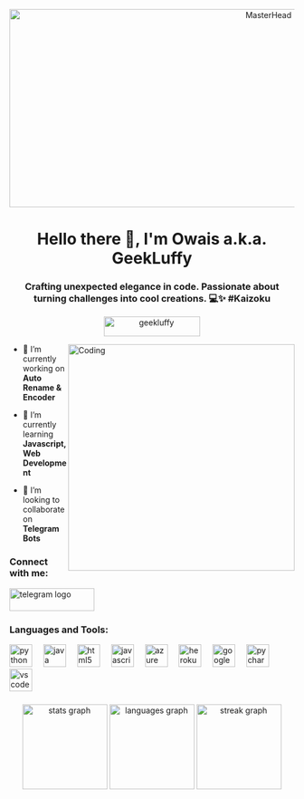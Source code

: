 <p align="center">
  <img src="https://te.legra.ph/file/233853412ffc1d605f1f2.jpg" alt="MasterHead" width="900" height="350">
</p>

<h1 align="center">Hello there 👋, I'm Owais a.k.a. GeekLuffy</h1>
<h3 align="center">Crafting unexpected elegance in code. Passionate about turning challenges into cool creations. 💻✨  #Kaizoku</h3>

<p align="center">
  <img src="https://komarev.com/ghpvc/?username=geekluffy&label=Profile%20views&color=ff69b4&style=flat-square" alt="geekluffy" style="width: 170px; height: 35px;"/>
</p>



<img align="right" alt="Coding" width="400" src="https://c.tenor.com/MX7na3cgJYwAAAAC/tenor.gif">

- 🔭 I’m currently working on **Auto Rename & Encoder**

- 🌱 I’m currently learning **Javascript, Web Development**

- 🤝 I’m looking to collaborate on **Telegram Bots**

<h3 align="left">Connect with me:</h3>
<div align="left">
 <a href="https://t.me/GeekLuffy" target="_blank">
  <img src="https://te.legra.ph/file/0d1c35ef9d6f1a0a50b94.jpg" width="150" height="40" alt="telegram logo"  />
 </a>
</div>
<p align="left">
</p>

<h3 align="left">Languages and Tools:</h3>

<div align="left">
  <img src="https://cdn.jsdelivr.net/gh/devicons/devicon/icons/python/python-original.svg" height="40" alt="python logo"  />
  <img width="12" />
  <img src="https://cdn.jsdelivr.net/gh/devicons/devicon/icons/java/java-original.svg" height="40" alt="java logo"  />
  <img width="12" />
  <img src="https://cdn.jsdelivr.net/gh/devicons/devicon/icons/html5/html5-original.svg" height="40" alt="html5 logo"  />
  <img width="12" />
  <img src="https://cdn.jsdelivr.net/gh/devicons/devicon/icons/javascript/javascript-original.svg" height="40" alt="javascript logo"  />
  <img width="12" />
  <img src="https://cdn.jsdelivr.net/gh/devicons/devicon/icons/azure/azure-original.svg" height="40" alt="azure logo"  />
  <img width="12" />
  <img src="https://cdn.jsdelivr.net/gh/devicons/devicon/icons/heroku/heroku-original.svg" height="40" alt="heroku logo"  />
  <img width="12" />
  <img src="https://cdn.jsdelivr.net/gh/devicons/devicon/icons/googlecloud/googlecloud-original.svg" height="40" alt="googlecloud logo"  />
  <img width="12" />
  <img src="https://cdn.jsdelivr.net/gh/devicons/devicon/icons/pycharm/pycharm-original.svg" height="40" alt="pycharm logo"  />
  <img width="12" />
  <img src="https://cdn.jsdelivr.net/gh/devicons/devicon/icons/vscode/vscode-original.svg" height="40" alt="vscode logo"  />
</div>
<h3></h3>
<div align="center">
  <img src="https://github-readme-stats.vercel.app/api?username=Geekluffy&hide_title=false&hide_rank=false&show_icons=true&include_all_commits=true&count_private=true&disable_animations=false&theme=dracula&locale=en&hide_border=false&order=1" height="150" alt="stats graph"  />
  <img src="https://githud-readme-stats.vercel.app/api/top-langs?username=Geekluffy&locale=en&hide_title=false&layout=compact&card_width=320&langs_count=5&theme=draclua&hide_border=false&order=2" height="150" alt="languages graph"  />
  <img src="https://streak-stats.demolab.com?user=Geekluffy&locale=en&mode=daily&theme=dracula&hide_border=false&border_radius=5&order=3" height="150" alt="streak graph"  />
</div>
